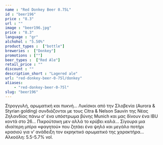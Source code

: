 ```yaml
---
name : "Red Donkey Beer 0.75L"
id : "beer196"
price : "8.3"
url : ""
image : "beer196.jpg"
price : "8.3"
language : "gr"
alchohol : "5.50%"
product_types :  ["bottle"]
breweries :  ["Donkey"]
promotions : [""]
beer_types :  ["Red Ale"]
retail_price : ""
discount : ""
description_short : "Lagered ale"
url: "red-donkey-beer-0-75l/donkey"
aliases: 
    - "red-donkey-beer-0-75l"
slug: "beer196"
---
```


Στρογγυλή, αρωματική και πυκνή... Λυκίσκοι από την Σλοβενία (Aurora &amp; Styrian golding) συνδιάζονται με τους Citra &amp; Nelson Sauvin της Νέας Ζηλανδίας πάνω σ’ ένα υπόστρωμα βύνης Munich και μας δίνουν ένα IBU κοντά στο 26... Πικρούτσικη μεν αλλά το κρύβει καλά... Σίγουρα μια ιδιαίτερη μπίρα «φαγητού» που ζητάει ένα ψηλό και μεγάλο ποτήρι κρασιού για ν’ ανάδειξη τον εκρηκτικό αρωματικό της χαρακτήρα... Αλκοόλη: 5.5-5.7% vol.